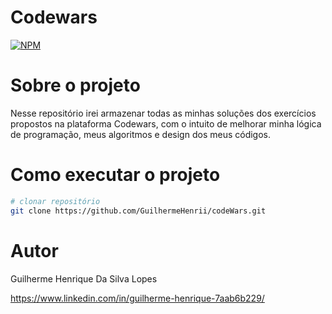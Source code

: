 # Codewars 
[![NPM](https://img.shields.io/npm/l/react)](https://github.com/GuilhermeHenrii/codeWars/blob/main/LICENSE) 

# Sobre o projeto

Nesse repositório irei armazenar todas as minhas soluções dos exercícios propostos na plataforma Codewars, com o intuito de melhorar minha lógica de programação, meus algoritmos e design dos meus códigos.

# Como executar o projeto
```bash
# clonar repositório
git clone https://github.com/GuilhermeHenrii/codeWars.git
```

# Autor

Guilherme Henrique Da Silva Lopes

https://www.linkedin.com/in/guilherme-henrique-7aab6b229/
